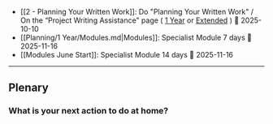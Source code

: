 <!-- QueryToSerialize: LIST regexreplace(regexreplace(regexreplace(Tasks.text,"#[\w-]+" ,""), "(?:\p{Emoji_Presentation}|[\u2600-\u27BF])\s*[\w,]*", ""), "(?:\p{Emoji_Presentation}|[\u2600-\u27BF])\s*\d{4}-\d{2}-\d{2}[0-9:\/]*", "") FROM "/" WHERE file.tasks FLATTEN file.tasks AS Tasks WHERE Tasks.due  WHERE !Task.completed  SORT Tasks.due LIMIT 3 -->
<!-- SerializedQuery: LIST regexreplace(regexreplace(regexreplace(Tasks.text,"#[\w-]+" ,""), "(?:\p{Emoji_Presentation}|[\u2600-\u27BF])\s*[\w,]*", ""), "(?:\p{Emoji_Presentation}|[\u2600-\u27BF])\s*\d{4}-\d{2}-\d{2}[0-9:\/]*", "") FROM "/" WHERE file.tasks FLATTEN file.tasks AS Tasks WHERE Tasks.due  WHERE !Task.completed  SORT Tasks.due LIMIT 3 -->
- [[2 - Planning Your Written Work]]: Do "Planning Your Written Work" / On the “Project Writing Assistance" page ( [1 Year](https://study.cyberepq.org.uk/mod/scorm/view.php?id=41553)  or [Extended](https://study.cyberepq.org.uk/mod/scorm/view.php?id=42101) ) 📅 2025-10-10
- [[Planning/1 Year/Modules.md|Modules]]: Specialist Module 7 days  📅 2025-11-16
- [[Modules June Start]]: Specialist Module  14 days 📅 2025-11-16
<!-- SerializedQuery END -->

<!--
```dataview
TABLE WITHOUT ID regexreplace(regexreplace(regexreplace(Tasks.text,"#[\w-]+" ,""), "(?:\p{Emoji_Presentation}|[\u2600-\u27BF])\s*[\w,]*", ""), "(?:\p{Emoji_Presentation}|[\u2600-\u27BF])\s*\d{4}-\d{2}-\d{2}[0-9:\/]*", "") AS Task, Tasks.due AS "Due Date" FROM "Planning" WHERE file.tasks FLATTEN file.tasks AS Tasks WHERE Tasks.due  WHERE !Task.completed SORT Tasks.due LIMIT 5
```
-->

---

## Plenary

### What is your next action to do at home?
